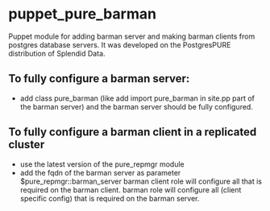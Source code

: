 # puppet_pure_barman
Puppet module for adding barman server and making barman clients from postgres database servers.
It was developed on the PostgresPURE distribution of Splendid Data.
## To fully configure a barman server:
* add class pure_barman (like add import pure_barman in site.pp part of the barman server) and the barman server should be fully configured.
## To fully configure a barman client in a replicated cluster
* use the latest version of the pure_repmgr module
* add the fqdn of the barman server as parameter $pure_repmgr::barman_server
barman client role will configure all that is required on the barman client.
barman role will configure all (client specific  config) that is required on the barman server.
